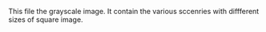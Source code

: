This file the grayscale image. It contain the various sccenries with diffferent sizes of square image. 
